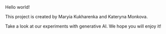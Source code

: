 Hello world!

This project is created by Maryia Kukharenka and Kateryna Monkova.

Take a look at our experiments with generative AI. We hope you will enjoy it!
